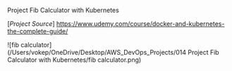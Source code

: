 Project Fib Calculator with Kubernetes

[*Project Source*] https://www.udemy.com/course/docker-and-kubernetes-the-complete-guide/

![fib calculator](/Users/vokep/OneDrive/Desktop/AWS_DevOps_Projects/014 Project Fib Calculator with Kubernetes/fib calculator.png)
